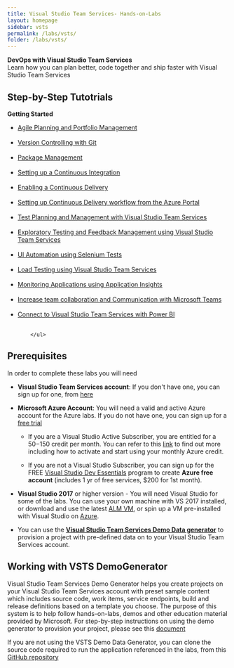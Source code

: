 ```yaml
---
title: Visual Studio Team Services- Hands-on-Labs 
layout: homepage
sidebar: vsts
permalink: /labs/vsts/
folder: /labs/vsts/
---
```


<div class="vstsMain">
<div class="productcolmain">
  <div class="pageheader">
             <b>DevOps with Visual Studio Team Services</b> </div>
     <div class="herotext2">       
             Learn how you can plan better, code together and ship faster with Visual Studio Team Services
  </div>
</div>
</div>

## Step-by-Step Tutotrials

<div class="lablist">
    <div class="header2"> <b>Getting Started</b></div>
     <ul class="labslist">
       <li> <a href="agile/">Agile Planning and Portfolio Management </a>    </li><br />
       <li> <a href="git/">Version Controlling with Git  </a>    </li><br />
       <li> <a href="packagemanagement/">Package Management</a> </li><br />
       <li> <a href="continuousintegration/">Setting up a Continuous Integration</a> </li><br />
       <li> <a href="continuousdeployment/">Enabling a Continuous Delivery</a> </li><br />
       <li><a href="azurecd/">Setting up Continuous Delivery workflow from the Azure Portal</a> </li><br />
       <li><a href="testmanagement/">Test Planning and Management with Visual Studio Team Services</a> </li><br />
       <li><a href="exploratorytesting/">Exploratory Testing and Feedback Management using Visual Studio Team Services</a> </li><br />
       <li><a href="selenium/">UI Automation using Selenium Tests</a> </li><br />
      <li><a href="load/">Load Testing using Visual Studio Team Services</a> </li><br />
      <li><a href="monitor/">Monitoring Applications using Application Insights</a> </li><br />
      <li><a href="teams/">Increase team collaboration and Communication with Microsoft Teams</a> </li><br />
      <li><a href="powerbi/">Connect to Visual Studio Team Services with Power BI</a> </li><br />

        </ul>
</div>

## Prerequisites

In order to complete these labs you will need

- **Visual Studio Team Services account**: If you don't have one, you can sign up for one, from [here](https://www.visualstudio.com/)

- **Microsoft Azure Account**: You will need a valid and active Azure account for the Azure labs. If you do not have one, you can sign up for a [free trial](https://azure.microsoft.com/en-us/free/)

  - If you are a Visual Studio Active Subscriber, you are entitled for a $50-$150 credit per month. You can refer to this [link](https://azure.microsoft.com/en-us/pricing/member-offers/msdn-benefits-details/) to find out more including how to activate and start using your monthly Azure credit.

  - If you are not a Visual Studio Subscriber, you can sign up for the FREE [Visual Studio Dev Essentials](https://www.visualstudio.com/dev-essentials/) program to create **Azure free account** (includes 1 yr of free services, $200 for 1st month).

- **Visual Studio 2017** or higher version - You will need Visual Studio for some of the labs. You can use your own machine with VS 2017 installed, or download and use the latest [ALM VM](../tfs/),  or spin up a VM pre-installed with Visual Studio on [Azure](https://portal.azure.com).

- You can use the **[Visual Studio Team Services Demo Data generator](https://vstsdemogenerator.azurewebsites.net)** to provision a project with pre-defined data on to your Visual Studio Team Services account.

## Working with VSTS DemoGenerator

Visual Studio Team Services Demo Generator helps you create projects on your Visual Studio Team Services account with preset sample content which includes source code, work items, service endpoints, build and release definitions based on a template you choose. The purpose of this system is to help follow hands-on-labs, demos and other education material provided by Microsoft. For step-by-step instructions on using the demo generator to provision your project, please see this [document](/labs/vsts/VSTSDemoGenerator)

If you are not using the VSTS Demo Data Generator, you can clone the source code required to run the application referenced in the labs, from this [GitHub repository](https://github.com/Microsoft/myhealthclinic2017)